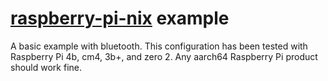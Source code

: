 # [raspberry-pi-nix](https://github.com/tstat/raspberry-pi-nix) example

A basic example with bluetooth. This configuration has been tested
with Raspberry Pi 4b, cm4, 3b+, and zero 2. Any aarch64 Raspberry Pi
product should work fine.
